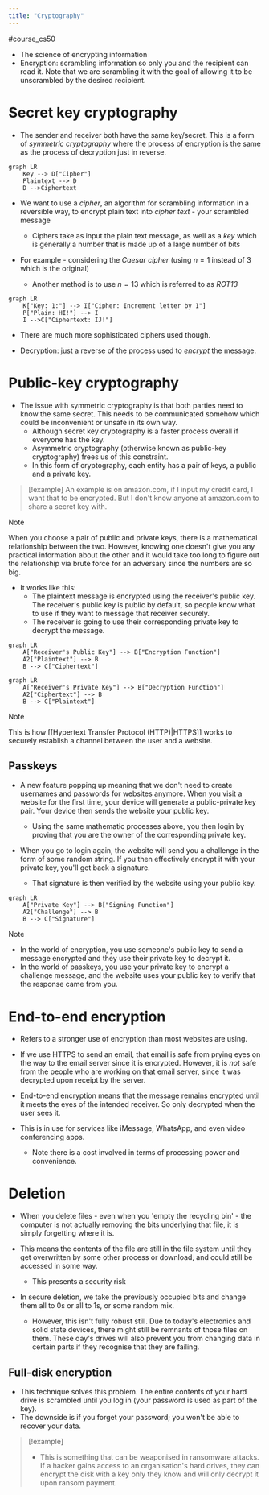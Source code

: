 ```yaml
---
title: "Cryptography"
---
```

#course_cs50

- The science of encrypting information
- Encryption: scrambling information so only you and the recipient can read it. Note that we are scrambling it with the goal of allowing it to be unscrambled by the desired recipient.

# Secret key cryptography

- The sender and receiver both have the same key/secret. This is a form of *symmetric cryptography* where the process of encryption is the same as the process of decryption just in reverse. 

```mermaid
graph LR
    Key --> D["Cipher"]
    Plaintext --> D
    D -->Ciphertext
```

- We want to use a *cipher*, an algorithm for scrambling information in a reversible way, to encrypt plain text into *cipher text* - your scrambled message
    - Ciphers take as input the plain text message, as well as a *key* which is generally a number that is made up of a large number of bits

- For example - considering the *Caesar cipher* (using $n = 1$ instead of $3$ which is the original)
    - Another method is to use $n = 13$ which is referred to as *ROT13*

```mermaid
graph LR
    K["Key: 1:"] --> I["Cipher: Increment letter by 1"]
    P["Plain: HI!"] --> I
    I -->C["Ciphertext: IJ!"]
```

- There are much more sophisticated ciphers used though.

- Decryption: just a reverse of the process used to *encrypt* the message.

# Public-key cryptography

- The issue with symmetric cryptography is that both parties need to know the same secret. This needs to be communicated somehow which could be inconvenient or unsafe in its own way. 
    - Although secret key cryptography is a faster process overall if everyone has the key.
    - Asymmetric cryptography (otherwise known as public-key cryptography) frees us of this constraint.
    - In this form of cryptography, each entity has a pair of keys, a public and a private key.

> [!example]
> An example is on amazon.com, if I input my credit card, I want that to be encrypted. But I don't know anyone at amazon.com to share a secret key with.

> [!note]
> When you choose a pair of public and private keys, there is a mathematical relationship between the two. However, knowing one doesn't give you any practical information about the other and it would take too long to figure out the relationship via brute force for an adversary since the numbers are so big.

- It works like this:
    - The plaintext message is encrypted using the receiver's public key. The receiver's public key is public by default, so people know what to use if they want to message that receiver securely.
    - The receiver is going to use their corresponding private key to decrypt the message.

```mermaid
graph LR
    A["Receiver's Public Key"] --> B["Encryption Function"]
    A2["Plaintext"] --> B
    B --> C["Ciphertext"]
```

```mermaid
graph LR
    A["Receiver's Private Key"] --> B["Decryption Function"]
    A2["Ciphertext"] --> B
    B --> C["Plaintext"]
```

> [!note]
> This is how [[Hypertext Transfer Protocol (HTTP)|HTTPS]] works to securely establish a channel between the user and a website. 

## Passkeys

- A new feature popping up meaning that we don't need to create usernames and passwords for websites anymore. When you visit a website for the first time, your device will generate a public-private key pair. Your device then sends the website your public key.
    - Using the same mathematic processes above, you then login by proving that you are the owner of the corresponding private key.

- When you go to login again, the website will send you a challenge in the form of some random string. If you then effectively encrypt it with your private key, you'll get back a signature.
    - That signature is then verified by the website using your public key.

```mermaid
graph LR
    A["Private Key"] --> B["Signing Function"]
    A2["Challenge"] --> B
    B --> C["Signature"]
```

> [!note]
> - In the world of encryption, you use someone's public key to send a message encrypted and they use their private key to decrypt it.
> - In the world of passkeys, you use your private key to encrypt a challenge message, and the website uses your public key to verify that the response came from you.

# End-to-end encryption

- Refers to a stronger use of encryption than most websites are using.

- If we use HTTPS to send an email, that email is safe from prying eyes on the way to the email server since it is encrypted. However, it is *not* safe from the people who are working on that email server, since it was decrypted upon receipt by the server.
- End-to-end encryption means that the message remains encrypted until it meets the eyes of the intended receiver. So only decrypted when the user sees it.

- This is in use for services like iMessage, WhatsApp, and even video conferencing apps.
    - Note there is a cost involved in terms of processing power and convenience.

# Deletion

- When you delete files - even when you 'empty the recycling bin' - the computer is not actually removing the bits underlying that file, it is simply forgetting where it is.
- This means the contents of the file are still in the file system until they get overwritten by some other process or download, and could still be accessed in some way.
    - This presents a security risk

- In secure deletion, we take the previously occupied bits and change them all to 0s or all to 1s, or some random mix.
    - However, this isn't fully robust still. Due to today's electronics and solid state devices, there might still be remnants of those files on them. These day's drives will also prevent you from changing data in certain parts if they recognise that they are failing.

## Full-disk encryption

- This technique solves this problem. The entire contents of your hard drive is scrambled until you log in (your password is used as part of the key).
- The downside is if you forget your password; you won't be able to recover your data.

> [!example]
> - This is something that can be weaponised in ransomware attacks. If a hacker gains access to an organisation's hard drives, they can encrypt the disk with a key only they know and will only decrypt it upon ransom payment.
